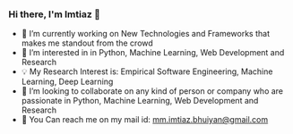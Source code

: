 ### Hi there, I'm Imtiaz 👋

- 🔭 I’m currently working on New Technologies and Frameworks that makes me standout from the crowd
- 🔗 I’m interested in in Python, Machine Learning, Web Development and Research
- 💡 My Research Interest is: Empirical Software Engineering, Machine Learning, Deep Learning
- 🔎 I’m looking to collaborate on any kind of person or company who are passionate in Python, Machine Learning, Web Development and Research
- 📩 You Can reach me on my mail id: mm.imtiaz.bhuiyan@gmail.com 
